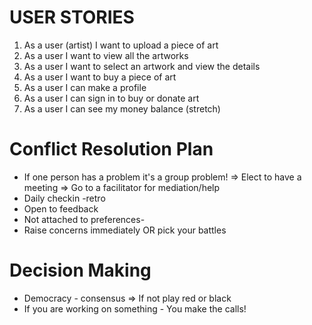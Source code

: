 # USER STORIES 

1. As a user (artist) I want to upload a piece of art
2. As a user I want to view all the artworks
3. As a user I want to select an artwork and view the details
4. As a user I want to buy a piece of art
5. As a user I can make a profile 
6. As a user I can sign in to buy or donate art
7. As a user I can see my money balance (stretch)

# Conflict Resolution Plan

- If one person has a problem it's a group problem! => Elect to have a meeting => Go to a facilitator for mediation/help
- Daily checkin -retro
- Open to feedback
- Not attached to preferences-
- Raise concerns immediately OR pick your battles

# Decision Making
- Democracy - consensus  => If not play red or black
- If you are working on something  - You make the calls!
